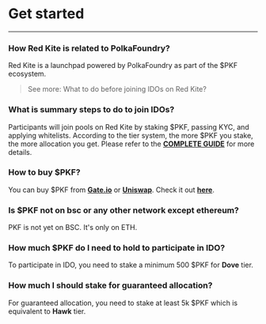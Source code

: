 # Get started

---

### How Red Kite is related to PolkaFoundry?

Red Kite is a launchpad powered by PolkaFoundry as part of the $PKF ecosystem.

> See more: <router-link to="/guides/before-joining-idos.html#i-how-to-register-connect-wallet-and-kyc">What to do before joining IDOs on Red Kite?</router-link>

### What is summary steps to do to join IDOs?

Participants will join pools on Red Kite by staking $PKF, passing KYC, and applying whitelists. According to the tier system, the more $PKF you stake, the more allocation you get.
Please refer to the [**COMPLETE GUIDE**](https://medium.com/polkafoundry/what-to-do-before-joining-idos-on-red-kite-de9b0d778dbe) for more details.

### How to buy $PKF?

You can buy $PKF from [**Gate.io**](http://gate.io/) or [**Uniswap**](https://app.uniswap.org/#/swap?outputCurrency=0x8b39b70e39aa811b69365398e0aace9bee238aeb&use=V2). Check it out [**here**](https://coinmarketcap.com/vi/currencies/polkafoundry/).

### Is $PKF not on bsc or any other network except ethereum?

PKF is not yet on BSC. It's only on ETH.

### How much $PKF do I need to hold to participate in IDO?

To participate in IDO, you need to stake a minimum 500 $PKF for **Dove** tier.

### How much I should stake for guaranteed allocation?

For guaranteed allocation, you need to stake at least 5k $PKF which is equivalent to **Hawk** tier.
